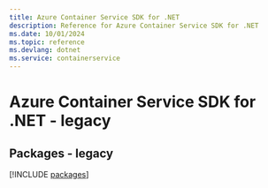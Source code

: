 ```yaml
---
title: Azure Container Service SDK for .NET
description: Reference for Azure Container Service SDK for .NET
ms.date: 10/01/2024
ms.topic: reference
ms.devlang: dotnet
ms.service: containerservice
---
```

# Azure Container Service SDK for .NET - legacy
## Packages - legacy
[!INCLUDE [packages](container-service-index.md)]